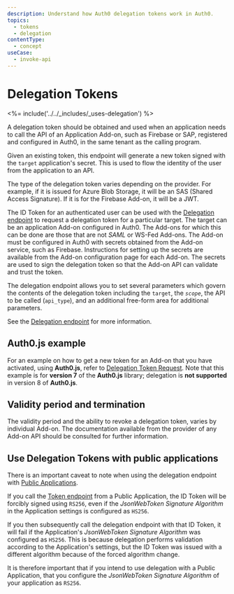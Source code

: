 ```yaml
---
description: Understand how Auth0 delegation tokens work in Auth0.
topics:
  - tokens
  - delegation
contentType:
  - concept
useCase:
  - invoke-api
---
```


# Delegation Tokens

<%= include('../../_includes/_uses-delegation') %>

A delegation token should be obtained and used when an application needs to call the API of an Application Add-on, such as Firebase or SAP, registered and configured in Auth0, in the same tenant as the calling program.

Given an existing token, this endpoint will generate a new token signed with the `target` application's secret. This is used to flow the identity of the user from the application to an API.

The type of the delegation token varies depending on the provider. For example, if it is issued for Azure Blob Storage, it will be an SAS (Shared Access Signature). If it is for the Firebase Add-on, it will be a JWT.

The ID Token for an authenticated user can be used with the [Delegation endpoint](/api/authentication#delegation) to request a delegation token for a particular target. The target can be an application Add-on configured in Auth0. The Add-ons for which this can be done are those that are not <dfn data-key="security-assertion-markup-language">SAML</dfn> or WS-Fed Add-ons. The Add-on must be configured in Auth0 with secrets obtained from the Add-on service, such as Firebase. Instructions for setting up the secrets are available from the Add-on configuration page for each Add-on. The secrets are used to sign the delegation token so that the Add-on API can validate and trust the token.

The delegation endpoint allows you to set several parameters which govern the contents of the delegation token including the `target`, the <dfn data-key="scope">`scope`</dfn>, the API to be called (`api_type`), and an additional free-form area for additional parameters.

See the [Delegation endpoint](/api/authentication#delegation) for more information.

## Auth0.js example

For an example on how to get a new token for an Add-on that you have activated, using __Auth0.js__, refer to [Delegation Token Request](/libraries/auth0js/v7#delegation-token-request). Note that this example is for **version 7** of the __Auth0.js__ library; delegation is **not supported** in version 8 of __Auth0.js__.

## Validity period and termination

The validity period and the ability to revoke a delegation token, varies by individual Add-on. The documentation available from the provider of any Add-on API should be consulted for further information.

## Use Delegation Tokens with public applications

There is an important caveat to note when using the delegation endpoint with [Public Applications](/applications/concepts/app-types-confidential-public#public-applications).

If you call the [Token endpoint](/api/authentication#get-token) from a Public Application, the ID Token will be forcibly signed using `RS256`, even if the _JsonWebToken Signature Algorithm_ in the Application settings is configured as `HS256`.

If you then subsequently call the delegation endpoint with that ID Token, it will fail if the Application's _JsonWebToken Signature Algorithm_ was configured as `HS256`. This is because delegation performs validation according to the Application's settings, but the ID Token was issued with a different algorithm because of the forced algorithm change.

It is therefore important that if you intend to use delegation with a Public Application, that you configure the _JsonWebToken Signature Algorithm_ of your application as `RS256`.
